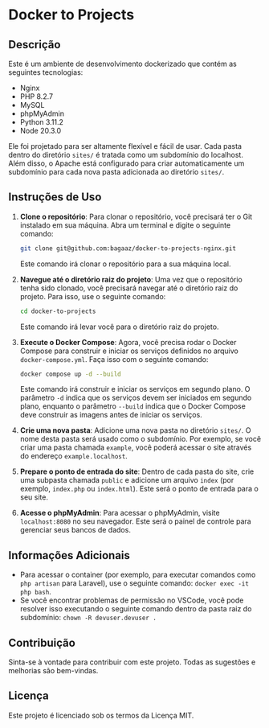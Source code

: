 # Docker to Projects

## Descrição

Este é um ambiente de desenvolvimento dockerizado que contém as seguintes tecnologias:

- Nginx
- PHP 8.2.7
- MySQL
- phpMyAdmin
- Python 3.11.2
- Node 20.3.0

Ele foi projetado para ser altamente flexível e fácil de usar. Cada pasta dentro do diretório `sites/` é tratada como um subdomínio do localhost. Além disso, o Apache está configurado para criar automaticamente um subdomínio para cada nova pasta adicionada ao diretório `sites/`.

## Instruções de Uso

1. **Clone o repositório**: Para clonar o repositório, você precisará ter o Git instalado em sua máquina. Abra um terminal e digite o seguinte comando:
    ```bash
    git clone git@github.com:bagaaz/docker-to-projects-nginx.git
    ```
    Este comando irá clonar o repositório para a sua máquina local.

2. **Navegue até o diretório raiz do projeto**: Uma vez que o repositório tenha sido clonado, você precisará navegar até o diretório raiz do projeto. Para isso, use o seguinte comando:
    ```bash
    cd docker-to-projects
    ```
    Este comando irá levar você para o diretório raiz do projeto.

3. **Execute o Docker Compose**: Agora, você precisa rodar o Docker Compose para construir e iniciar os serviços definidos no arquivo `docker-compose.yml`. Faça isso com o seguinte comando:
    ```bash
    docker compose up -d --build
    ```
    Este comando irá construir e iniciar os serviços em segundo plano. O parâmetro `-d` indica que os serviços devem ser iniciados em segundo plano, enquanto o parâmetro `--build` indica que o Docker Compose deve construir as imagens antes de iniciar os serviços.

4. **Crie uma nova pasta**: Adicione uma nova pasta no diretório `sites/`. O nome desta pasta será usado como o subdomínio. Por exemplo, se você criar uma pasta chamada `example`, você poderá acessar o site através do endereço `example.localhost`.

5. **Prepare o ponto de entrada do site**: Dentro de cada pasta do site, crie uma subpasta chamada `public` e adicione um arquivo `index` (por exemplo, `index.php` ou `index.html`). Este será o ponto de entrada para o seu site.

6. **Acesse o phpMyAdmin**: Para acessar o phpMyAdmin, visite `localhost:8080` no seu navegador. Este será o painel de controle para gerenciar seus bancos de dados.


## Informações Adicionais

- Para acessar o container (por exemplo, para executar comandos como `php artisan` para Laravel), use o seguinte comando: `docker exec -it php bash`.
- Se você encontrar problemas de permissão no VSCode, você pode resolver isso executando o seguinte comando dentro da pasta raiz do subdomínio: `chown -R devuser.devuser .`

## Contribuição

Sinta-se à vontade para contribuir com este projeto. Todas as sugestões e melhorias são bem-vindas.

## Licença

Este projeto é licenciado sob os termos da Licença MIT.
